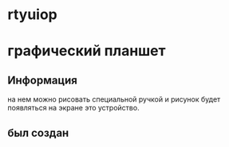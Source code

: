 # rtyuiop
<html>
<body>
  <h1>графический планшет</h1>
  <h2>Информация</h2>
  <p>на нем можно рисовать специальной ручкой и рисунок будет появляться на экране это устройство.</p>
  <h2>был создан</h2>
  <p> </p>
</body>
</html>
